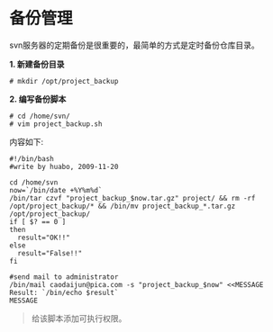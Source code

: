 # 备份管理

svn服务器的定期备份是很重要的，最简单的方式是定时备份仓库目录。

**1. 新建备份目录**

```
# mkdir /opt/project_backup
```

**2. 编写备份脚本**

```
# cd /home/svn/
# vim project_backup.sh
```

内容如下:

```
#!/bin/bash
#write by huabo, 2009-11-20
```

```                
cd /home/svn
now=`/bin/date +%Y%m%d`
/bin/tar czvf "project_backup_$now.tar.gz" project/ && rm -rf /opt/project_backup/* && /bin/mv project_backup_*.tar.gz /opt/project_backup/
if [ $? == 0 ]
then
  result="OK!!"
else
  result="False!!"
fi
```

```                
#send mail to administrator
/bin/mail caodaijun@pica.com -s "project_backup_$now" <<MESSAGE
Result: `/bin/echo $result`
MESSAGE
```

> 给该脚本添加可执行权限。